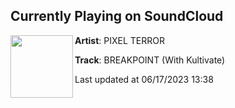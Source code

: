 ## Currently Playing on SoundCloud

[<img align="left" width="100" src="https://i1.sndcdn.com/artworks-b3ksh7eg1W2sYIdE-EyTo7A-t500x500.jpg">](https://soundcloud.com/pixelterrorbass/breakpoint-with-kultivate)

**Artist**: PIXEL TERROR 

**Track**: BREAKPOINT (With Kultivate)

Last updated at 06/17/2023 13:38
